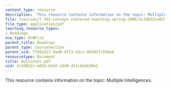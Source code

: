 ```yaml
---
content_type: resource
description: 'This resource contains information on the topic: Multiple Intelligences.'
file: /courses/7-391-concept-centered-teaching-spring-2006/2c3d652ce0256da52dd0431c8da630e2_multintel.pdf
file_type: application/pdf
learning_resource_types:
- Readings
ocw_type: OCWFile
parent_title: Readings
parent_type: CourseSection
parent_uid: f7d41817-0ad8-9753-43cc-8d381fc556e0
resourcetype: Document
title: multintel.pdf
uid: 2c3d652c-e025-6da5-2dd0-431c8da630e2
---
```

This resource contains information on the topic: Multiple Intelligences.

